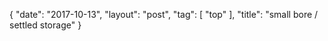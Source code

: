 {
   "date": "2017-10-13",
   "layout": "post",
   "tag": [
      "top"
   ],
   "title": "small bore / settled storage"
}

